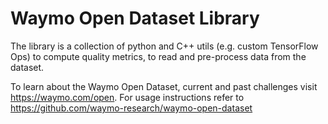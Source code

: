 # Waymo Open Dataset Library

The library is a collection of python and C++ utils (e.g. custom TensorFlow Ops)
to compute quality metrics, to read and pre-process data from the dataset.

To learn about the Waymo Open Dataset, current and past challenges visit
https://waymo.com/open. For usage instructions refer to
https://github.com/waymo-research/waymo-open-dataset
